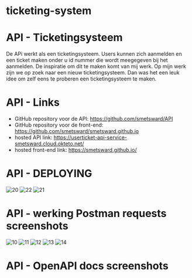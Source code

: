 # ticketing-system

# API - Ticketingsysteem

De APi werkt als een ticketingsysteem. Users kunnen zich aanmelden en een ticket maken onder u id nummer die wordt meegegeven bij het aanmelden. De inspiratie om dit te maken komt van mij werk. Op mijn werk zijn we op zoek naar een nieuw ticketingsysteem. Dan was het een leuk idee om zelf eens te proberen een ticketingsysteem te maken.

# API - Links

- GitHub repository voor de API: https://github.com/smetsward/API
- GitHub repository voor de front-end: https://github.com/smetsward/smetsward.github.io
- hosted API link: https://userticket-api-service-smetsward.cloud.okteto.net/
- hosted front-end link: https://smetsward.github.io/

# API - DEPLOYING

![20](https://user-images.githubusercontent.com/69649743/202898978-8c0cf322-bef0-4b33-9279-5f6d17ccefb1.JPG)
![22](https://user-images.githubusercontent.com/69649743/202899098-8bd524c0-0548-460a-8c91-178381ae08d1.JPG)
![21](https://user-images.githubusercontent.com/69649743/202898979-ffe65f6c-ebe2-49d2-a368-571cf310a3f1.JPG)

# API - werking Postman requests screenshots

![10](https://user-images.githubusercontent.com/69649743/202898798-9bc5b147-9800-4093-bf23-165dad331468.JPG)
![11](https://user-images.githubusercontent.com/69649743/202898799-c3a672a7-258e-4c93-9ab4-d7168c61b90c.JPG)
![12](https://user-images.githubusercontent.com/69649743/202898800-fabf10d7-4b1c-4712-b76d-38d5ee7e3a27.JPG)
![13](https://user-images.githubusercontent.com/69649743/202898801-44423dbb-13e5-48e2-ae9c-8342ddfd3744.JPG)
![14](https://user-images.githubusercontent.com/69649743/202898796-1f983eb8-b84b-4d34-997e-65c28087c753.JPG)


# API - OpenAPI docs screenshots
